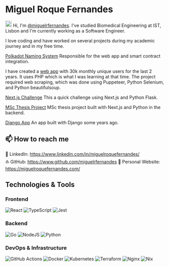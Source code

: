 # Miguel Roque Fernandes

<!-- markdownlint-disable MD033 MD045 -->
<img src="https://media.giphy.com/media/hvRJCLFzcasrR4ia7z/giphy.gif" width="20" height="20" /> Hi, I'm [@miguelrfernandes](https://github.com/miguelrfernandes). I've studied Biomedical Engineering at IST, Lisbon and I'm currently working as a Software Engineer.
<!-- markdownlint-enable MD033 MD045 -->

I love coding and have worked on several projects during my academic journey and in my free time.

[Polkadot Naming System](https://github.com/polkans/pns) Responsible for the web app and smart contract integration.

I have created a [web app](https://www.miguelroquefernandes.com/wodl-solver) with 30k monthly unique users for the last 2 years. It uses PHP which is what I was learning at that time. The project required web scraping, which was done using Puppeteer, Python Selenium, and Python beautifulsoup.

[Next.js Challenge](https://gitfront.io/r/miguelrfernandes/vGGQvyf3HtTc/nextjs-challenge/)
This a quick challenge using Next.js and Python Flask.

[MSc Thesis Project](https://research.miguelroquefernandes.com/)
MSc thesis project built with Next.js and Python in the backend.

[Django App](https://salarios.miguelroquefernandes.com/)
An app built with Django some years ago.

## 📫 How to reach me

💼 LinkedIn: <https://www.linkedin.com/in/miguelroquefernandes/>  
⛵️ GitHub: <https://www.github.com/miguelrfernandes>
🚀 Personal Website: <https://miguelroquefernandes.com/>

## Technologies & Tools

### Frontend

![React](https://img.shields.io/badge/react-%2320232a.svg?style=for-the-badge&logo=react&logoColor=%2361DAFB)
![TypeScript](https://img.shields.io/badge/typescript-%23007ACC.svg?style=for-the-badge&logo=typescript&logoColor=white)
![Jest](https://img.shields.io/badge/-jest-%23C21325?style=for-the-badge&logo=jest&logoColor=white)

### Backend

![Go](https://img.shields.io/badge/go-%2300ADD8.svg?style=for-the-badge&logo=go&logoColor=white)
![NodeJS](https://img.shields.io/badge/node.js-6DA55F?style=for-the-badge&logo=node.js&logoColor=white)
![Python](https://img.shields.io/badge/python-3670A0?style=for-the-badge&logo=python&logoColor=ffdd54)

### DevOps & Infrastructure

![GitHub Actions](https://img.shields.io/badge/github%20actions-%232671E5.svg?style=for-the-badge&logo=githubactions&logoColor=white)
![Docker](https://img.shields.io/badge/docker-%230db7ed.svg?style=for-the-badge&logo=docker&logoColor=white)
![Kubernetes](https://img.shields.io/badge/kubernetes-%23326ce5.svg?style=for-the-badge&logo=kubernetes&logoColor=white)
![Terraform](https://img.shields.io/badge/terraform-%235835CC.svg?style=for-the-badge&logo=terraform&logoColor=white)
![Nginx](https://img.shields.io/badge/nginx-%23009639.svg?style=for-the-badge&logo=nginx&logoColor=white)
![Nix](https://img.shields.io/badge/NIX-5277C3.svg?style=for-the-badge&logo=NixOS&logoColor=white)
